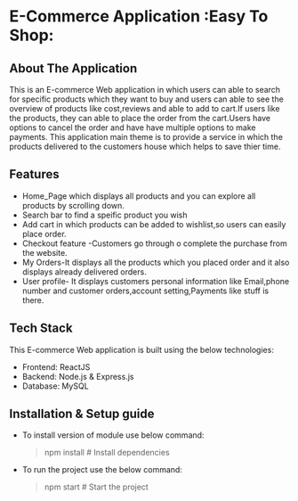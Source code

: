# E-Commerce Application :Easy To Shop:
## About The Application

This is an E-commerce Web application in which users can able to search for specific  products which they want to buy and users can able to see the overview of products like cost,reviews and able to add to cart.If users like the products, they can able to place the order from the cart.Users have options to cancel the order and have have multiple options to make payments.
This application main theme is to provide a service in which the products delivered to the customers house which helps to save thier time.
## Features

- Home_Page which displays all products and you can explore all products by scrolling down.
- Search bar to find a speific product you wish
- Add cart in which products can be added to wishlist,so users can easily place order.
- Checkout feature -Customers go through o complete the purchase from the website.
- My Orders-It displays all the products which you placed order and it also displays already delivered orders.
- User profile- It displays customers personal information like Email,phone number and customer orders,account setting,Payments like stuff is there.
## Tech Stack
This E-commerce Web application is built using the below technologies:
- Frontend: ReactJS 
- Backend: Node.js & Express.js 
- Database: MySQL 
## Installation & Setup guide 

- To install version of module use below command:
  >npm install  # Install dependencies
- To run the project use the below command:
  >npm start    # Start the project








